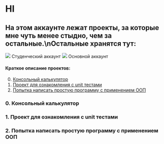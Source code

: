 # HI
## На этом аккаунте лежат проекты, за которые мне чуть менее стыдно, чем за остальные.\nОстальные хранятся тут:
![](https://github.com/Head3k) Студенческий аккаунт
![](https://github.com/He3k) Основной аккаунт
#### Краткое описание проектов: <a name="content"></a>
0. [Консольный калькулятор](#cmdcalc)
1. [Проект для ознакомления с unit тестами](#unit_tests)
2. [Попытка написать простую программу с применением ООП](#try_oop)

### 0. Консольный калькулятор <a name="cmdcalc"></a>
### 1. Проект для ознакомления с unit тестами <a name="unit_tests"></a>
### 2. Попытка написать простую программу с применением ООП <a name="try_oop"></a>
